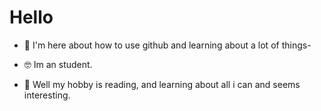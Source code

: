 # Hello

+ 🦅 I'm here about how to use github and learning about a lot of things-

+ 🤓 Im an student.

+ 👀 Well my hobby is reading, and learning about all i can and seems interesting.
